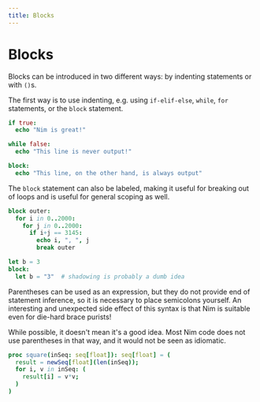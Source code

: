 ```yaml
---
title: Blocks
---
```


# Blocks

Blocks can be introduced in two different ways: by indenting statements or with `()`s.

The first way is to use indenting, e.g. using `if-elif-else`, `while`, `for` statements, or the `block`  statement.

``` nim
if true:
  echo "Nim is great!"

while false:
  echo "This line is never output!"

block:
  echo "This line, on the other hand, is always output"
```

The `block` statement can also be labeled, making it useful for breaking out of loops and is useful for general scoping as well. 

``` nim
block outer:
  for i in 0..2000:
    for j in 0..2000:
      if i+j == 3145:
        echo i, ", ", j
        break outer

let b = 3
block:
  let b = "3"  # shadowing is probably a dumb idea
```

Parentheses can be used as an expression, but they do not provide end of statement inference, so it is necessary to place semicolons yourself. An interesting and unexpected side effect of this syntax is that Nim is suitable even for die-hard brace purists!

While possible, it doesn't mean it's a good idea. Most Nim code does not use parentheses in that way, and it would not be seen as idiomatic.

``` nim
proc square(inSeq: seq[float]): seq[float] = (
  result = newSeq[float](len(inSeq));
  for i, v in inSeq: (
    result[i] = v*v;
  )
)

```

<!-- XXX FIX
square((  # A 1001 long sequence to be squared
  var result = newSeq[float]();
  for i in 0..1000:
    result.add(i);
  result
))-->
